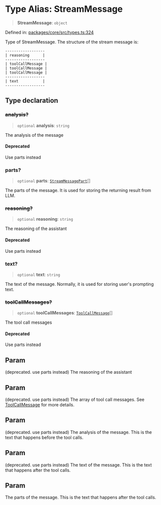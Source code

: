 # Type Alias: StreamMessage

> **StreamMessage**: `object`

Defined in: [packages/core/src/types.ts:324](https://github.com/GeoDaCenter/openassistant/blob/36f516b8229288259590b2d9dab3b10cbfc3cbfd/packages/core/src/types.ts#L324)

Type of StreamMessage. The structure of the stream message is:

```
------------------
| reasoning      |
------------------
| toolCallMessage |
| toolCallMessage |
| toolCallMessage |
------------------
| text           |
------------------
```

## Type declaration

### ~~analysis?~~

> `optional` **analysis**: `string`

The analysis of the message

#### Deprecated

Use parts instead

### parts?

> `optional` **parts**: [`StreamMessagePart`](StreamMessagePart.md)[]

The parts of the message. It is used for storing the returning result from LLM.

### ~~reasoning?~~

> `optional` **reasoning**: `string`

The reasoning of the assistant

#### Deprecated

Use parts instead

### text?

> `optional` **text**: `string`

The text of the message. Normally, it is used for storing user's prompting text.

### ~~toolCallMessages?~~

> `optional` **toolCallMessages**: [`ToolCallMessage`](ToolCallMessage.md)[]

The tool call messages

#### Deprecated

Use parts instead

## Param

(deprecated. use parts instead) The reasoning of the assistant

## Param

(deprecated. use parts instead) The array of tool call messages. See [ToolCallMessage](ToolCallMessage.md) for more details.

## Param

(deprecated. use parts instead) The analysis of the message. This is the text that happens before the tool calls.

## Param

(deprecated. use parts instead) The text of the message. This is the text that happens after the tool calls.

## Param

The parts of the message. This is the text that happens after the tool calls.
